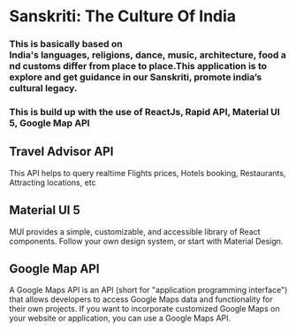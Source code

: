 # Sanskriti: The Culture Of India 

### This is basically based on India's languages, religions, dance, music, architecture, food and customs differ from place to place.This application is to explore and get guidance in our Sanskriti, promote india’s cultural legacy.

### This is build up with the use of  ReactJs, Rapid API, Material UI 5, Google Map API

## Travel Advisor API 
This API helps to query realtime Flights prices, Hotels booking, Restaurants, Attracting locations, etc

## Material UI 5
MUI provides a simple, customizable, and accessible library of React components. Follow your own design system, or start with Material Design.

## Google Map API
A Google Maps API is an API (short for "application programming interface") that allows developers to access Google Maps data and functionality for their own projects. If you want to incorporate customized Google Maps on your website or application, you can use a Google Maps API.

